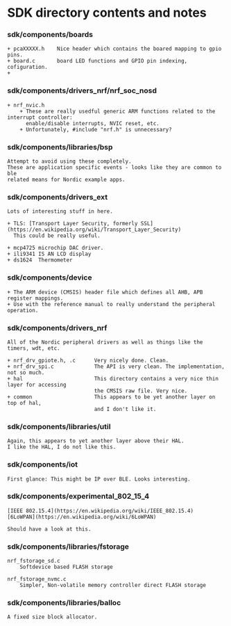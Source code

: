 SDK directory contents and notes
================================

### sdk/components/boards

	+ pcaXXXXX.h	Nice header which contains the boared mapping to gpio pins.
    + board.c		board LED functions and GPIO pin indexing, cofiguration.
    +

### sdk/components/drivers_nrf/nrf_soc_nosd

	+ nrf_nvic.h
		+ These are really usedful generic ARM functions related to the interrupt controller:
		  enable/disable interrupts, NVIC reset, etc.
		+ Unfortunately, #include "nrf.h" is unnecessary?

### sdk/components/libraries/bsp

	Attempt to avoid using these completely.
	These are application specific events - looks like they are common to ble
	related means for Nordic example apps.

### sdk/components/drivers_ext

	Lots of interesting stuff in here.

	+ TLS: [Transport Layer Security, formerly SSL](https://en.wikipedia.org/wiki/Transport_Layer_Security)
      This could be really useful.

	+ mcp4725 microchip DAC driver.
    + ili9341 IS AN LCD display
    + ds1624  Thermometer

### sdk/components/device

	+ The ARM device (CMSIS) header file which defines all AHB, APB register mappings.
    + Use with the reference manual to really understand the peripheral operation.

### sdk/components/drivers_nrf

	All of the Nordic peripheral drivers as well as things like the timers, wdt, etc.

	+ nrf_drv_gpiote.h, .c		Very nicely done. Clean.
    + nrf_drv_spi.c				The API is very clean. The implementation, not so much.
    + hal						This directory contains a very nice thin layer for accessing
								the CMSIS raw file. Very nice.
	+ common					This appears to be yet another layer on top of hal,
								and I don't like it.

### sdk/components/libraries/util

	Again, this appears to yet another layer above their HAL.
	I like the HAL, I do not like this.

### sdk/components/iot

	First glance: This might be IP over BLE. Looks interesting.

### sdk/components/experimental_802_15_4

	[IEEE 802.15.4](https://en.wikipedia.org/wiki/IEEE_802.15.4)
	[6LoWPAN](https://en.wikipedia.org/wiki/6LoWPAN)

	Should have a look at this.

### sdk/components/libraries/fstorage

	nrf_fstorage_sd.c
		Softdevice based FLASH storage

	nrf_fstorage_nvmc.c
		Simpler, Non-volatile memory controller direct FLASH storage

### sdk/components/libraries/balloc

	A fixed size block allocator.

